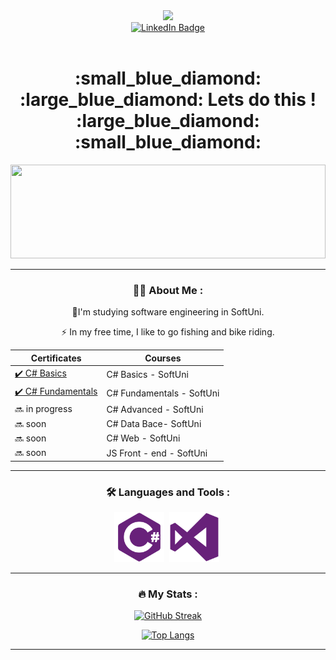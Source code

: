 
<div id="header" align="center">
  <img src="https://media.giphy.com/media/xhhs2xNsO58gPn99jb/giphy.gif" width="250"/>
  <div id="badges">
  <a href="https://www.linkedin.com/in/dian-grigorov-27573b258/">
    <img src="https://img.shields.io/badge/LinkedIn-blue?style=for-the-badge&logo=linkedin&logoColor=white" alt="LinkedIn Badge"/>
  </a>
 
</div>
   <img src="https://komarev.com/ghpvc/?username=dianGrigorov&style=flat-square&color=blue" alt=""/>
  <h1>
 :small_blue_diamond: :large_blue_diamond: Lets do this ! :large_blue_diamond: :small_blue_diamond:
  
</h1>
  <div align="center">
  <img src="https://thumbs.dreamstime.com/b/binary-code-glows-5079617.jpg" width="100%" height="150"/>
</div>
  
---
  
### :technologist: About Me :
  
:telescope:I'm studying software engineering in SoftUni.
  
:zap: In my free time, I like to go fishing and bike riding.
  


  | Certificates  | Courses               |
  | ------------- | -------------         |
  | [:heavy_check_mark: C# Basics](https://softuni.bg/certificates/details/147632/d5505b1c)  | C# Basics - SoftUni   |
  | [:heavy_check_mark: C# Fundamentals](https://softuni.bg/certificates/details/166689/3d01562e) | C# Fundamentals - SoftUni|
  | :soon: in progress           | C# Advanced - SoftUni |
  | :soon: soon | C# Data Bace- SoftUni |
  | :soon: soon | C# Web - SoftUni |
  | :soon: soon | JS Front - end - SoftUni |
---
  
  ### :hammer_and_wrench: Languages and Tools :
  
  <div>
     <img src="https://github.com/devicons/devicon/blob/master/icons/csharp/csharp-plain.svg" title="C#" alt="C#" width="80" height="80"/>&nbsp;
     <img src="https://github.com/devicons/devicon/blob/master/icons/visualstudio/visualstudio-plain.svg" title="VS" alt="VS" width="80" height="80"/>&nbsp;
  </div>
  
  ---
  
   ### :fire: My Stats :
  
  [![GitHub Streak](http://github-readme-streak-stats.herokuapp.com?user=dianGrigorov&theme=dark&background=000000)](https://git.io/streak-stats)
  
  [![Top Langs](https://github-readme-stats.vercel.app/api/top-langs/?username=dianGrigorov&layout=compact&theme=vision-friendly-dark)](https://github.com/anuraghazra/github-readme-stats)
  
  ---
  
<!--
**dianGrigorov/dianGrigorov** is a ✨ _special_ ✨ repository because its `README.md` (this file) appears on your GitHub profile.

Here are some ideas to get you started:

- 🔭 I’m currently working on ...
- 🌱 I’m currently learning ...
- 👯 I’m looking to collaborate on ...
- 🤔 I’m looking for help with ...
- 💬 Ask me about ...
- 📫 How to reach me: ...
- 😄 Pronouns: ...
- ⚡ Fun fact: ...
-->
